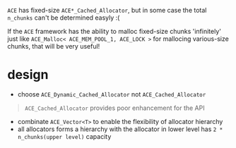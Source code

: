 `ACE` has fixed-size `ACE*_Cached_Allocator`, but in some case the total `n_chunks` can't be determined easyly :(

If the `ACE` framework has the ability to malloc fixed-size chunks 'infinitely' just like `ACE_Malloc< ACE_MEM_POOL_1, ACE_LOCK >` for mallocing various-size chunks, that will be very useful!

# design

+ choose `ACE_Dynamic_Cached_Allocator`  not `ACE_Cached_Allocator` 
> `ACE_Cached_Allocator` provides poor enhancement for the API 
+ combinate `ACE_Vector<T>` to enable the flexibility of allocator hierarchy 
+ all allocators forms a hierarchy with the allocator in lower level has `2 * n_chunks(upper level)`  capacity

